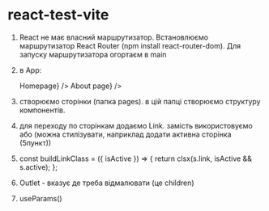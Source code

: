 # react-test-vite

<!-- rafce - 'розгорнути' компонент -->

1. React не має власний маршрутизатор. Встановлюємо маршрутизатор React Router
   (npm install react-router-dom). Для запуску маршрутизатора огортаєм в main
   <BrowserRouter><App /></BrowserRouter>

2. в App:
   <!-- маршрутизатор -->
   <Routes> 
   		<Route path='/' element={<h2>Homepage</h2>} /> 
   		<Route path="/about" element={<h2>About page</h2>} />
   </Routes>
3. створюємо сторінки (папка pages). в цій папці створюємо структуру
   компонентів.
4. для переходу по сторінкам додаємо Link. замість <a href="/"></a>
   використовуємо <Link to="/"></Link> або <NavLink to="/"></NavLink> (можна
   стилізувати, наприклад додати активна сторінка (5пункт))
5. <!-- стилізація активного лінка -->
   const buildLinkClass = ({ isActive }) => { return clsx(s.link, isActive &&
   s.active); };
6. Outlet - вказує де треба відмалювати (це children)
7. useParams()

<!-- Змінити назву гілки: git branch -m new-name (якщо знаходишся в даній гілці); git
    branch -m old-name new-name (якщо знаходишся в іншій гілці); -->
